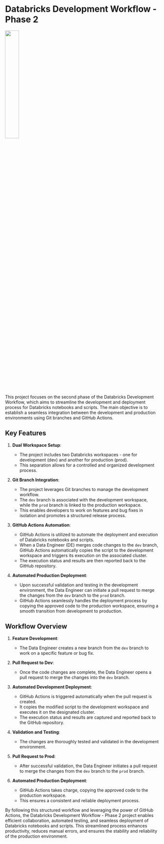 # Databricks Development Workflow - Phase 2

<img src="https://cloud.githubusercontent.com/assets/4307137/10105283/251b6868-63ae-11e5-9918-b789d9d682ec.png" width="30%"></img> 

This project focuses on the second phase of the Databricks Development Workflow, which aims to streamline the development and deployment process for Databricks notebooks and scripts. The main objective is to establish a seamless integration between the development and production environments using Git branches and GitHub Actions.

## Key Features

1. **Dual Workspace Setup**:
   - The project includes two Databricks workspaces - one for development (dev) and another for production (prod).
   - This separation allows for a controlled and organized development process.

2. **Git Branch Integration**:
   - The project leverages Git branches to manage the development workflow.
   - The `dev` branch is associated with the development workspace, while the `prod` branch is linked to the production workspace.
   - This enables developers to work on features and bug fixes in isolation and promotes a structured release process.

3. **GitHub Actions Automation**:
   - GitHub Actions is utilized to automate the deployment and execution of Databricks notebooks and scripts.
   - When a Data Engineer (DE) merges code changes to the `dev` branch, GitHub Actions automatically copies the script to the development workspace and triggers its execution on the associated cluster.
   - The execution status and results are then reported back to the GitHub repository.

4. **Automated Production Deployment**:
   - Upon successful validation and testing in the development environment, the Data Engineer can initiate a pull request to merge the changes from the `dev` branch to the `prod` branch.
   - GitHub Actions seamlessly handles the deployment process by copying the approved code to the production workspace, ensuring a smooth transition from development to production.

## Workflow Overview

1. **Feature Development**:
   - The Data Engineer creates a new branch from the `dev` branch to work on a specific feature or bug fix.

2. **Pull Request to Dev**:
   - Once the code changes are complete, the Data Engineer opens a pull request to merge the changes into the `dev` branch.

3. **Automated Development Deployment**:
   - GitHub Actions is triggered automatically when the pull request is created.
   - It copies the modified script to the development workspace and executes it on the designated cluster.
   - The execution status and results are captured and reported back to the GitHub repository.

4. **Validation and Testing**:
   - The changes are thoroughly tested and validated in the development environment.

5. **Pull Request to Prod**:
   - After successful validation, the Data Engineer initiates a pull request to merge the changes from the `dev` branch to the `prod` branch.

6. **Automated Production Deployment**:
   - GitHub Actions takes charge, copying the approved code to the production workspace.
   - This ensures a consistent and reliable deployment process.

By following this structured workflow and leveraging the power of GitHub Actions, the Databricks Development Workflow - Phase 2 project enables efficient collaboration, automated testing, and seamless deployment of Databricks notebooks and scripts. This streamlined process enhances productivity, reduces manual errors, and ensures the stability and reliability of the production environment.